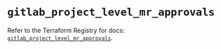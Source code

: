 # `gitlab_project_level_mr_approvals`

Refer to the Terraform Registry for docs: [`gitlab_project_level_mr_approvals`](https://registry.terraform.io/providers/gitlabhq/gitlab/18.4.1/docs/resources/project_level_mr_approvals).
